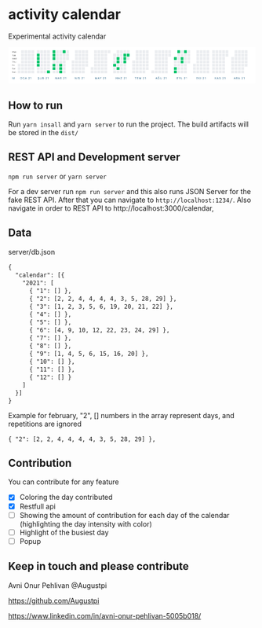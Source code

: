 # activity calendar

Experimental activity calendar

![screenshot](https://raw.githubusercontent.com/Augustpi/activity-calendar/main//screenshot.png)

## How to run

Run `yarn insall` and `yarn server` to run the project. The build artifacts will be stored in the `dist/`

## REST API and Development server

  `npm run server` or `yarn server`

For a dev server run `npm run server` and this also runs JSON Server for the fake REST API.
After that you can navigate to `http://localhost:1234/`.
Also navigate in order to REST API to http://localhost:3000/calendar, 

## Data 
server/db.json 
```
{
  "calendar": [{
    "2021": [
      { "1": [] },
      { "2": [2, 2, 4, 4, 4, 4, 3, 5, 28, 29] },
      { "3": [1, 2, 3, 5, 6, 19, 20, 21, 22] },
      { "4": [] },
      { "5": [] },
      { "6": [4, 9, 10, 12, 22, 23, 24, 29] },
      { "7": [] },
      { "8": [] },
      { "9": [1, 4, 5, 6, 15, 16, 20] },
      { "10": [] },
      { "11": [] },
      { "12": [] }
    ]
  }]
}
```

Example for february, "2", [] numbers in the array represent days, and repetitions are ignored
```
{ "2": [2, 2, 4, 4, 4, 4, 3, 5, 28, 29] },
```

## Contribution
You can contribute for any feature
  - [x] Coloring the day contributed
  - [x] Restfull api
  - [ ] Showing the amount of contribution for each day of the calendar (highlighting the day intensity with color)
  - [ ] Highlight of the busiest day
  - [ ] Popup

## Keep in touch and please contribute

Avni Onur Pehlivan @Augustpi

https://github.com/Augustpi

https://www.linkedin.com/in/avni-onur-pehlivan-5005b018/
